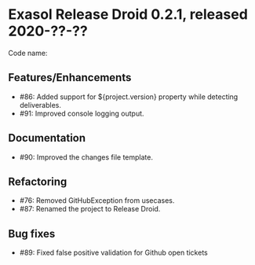 # Exasol Release Droid 0.2.1, released 2020-??-??

Code name: 

## Features/Enhancements

* #86: Added support for ${project.version} property while detecting deliverables.
* #91: Improved console logging output.

## Documentation

* #90: Improved the changes file template.

## Refactoring

* #76: Removed GitHubException from usecases.
* #87: Renamed the project to Release Droid.

## Bug fixes
 
* #89: Fixed false positive validation for Github open tickets